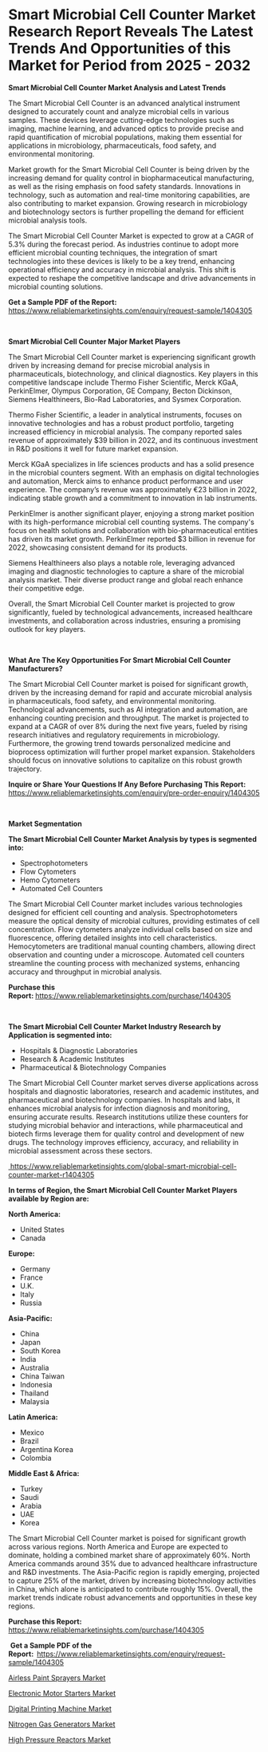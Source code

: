 <p><h1>Smart Microbial Cell Counter Market Research Report Reveals The Latest Trends And Opportunities of this Market for Period from 2025 - 2032</h1></p><p><strong>Smart Microbial Cell Counter Market Analysis and Latest Trends</strong></p>
<p><p>The Smart Microbial Cell Counter is an advanced analytical instrument designed to accurately count and analyze microbial cells in various samples. These devices leverage cutting-edge technologies such as imaging, machine learning, and advanced optics to provide precise and rapid quantification of microbial populations, making them essential for applications in microbiology, pharmaceuticals, food safety, and environmental monitoring.</p><p>Market growth for the Smart Microbial Cell Counter is being driven by the increasing demand for quality control in biopharmaceutical manufacturing, as well as the rising emphasis on food safety standards. Innovations in technology, such as automation and real-time monitoring capabilities, are also contributing to market expansion. Growing research in microbiology and biotechnology sectors is further propelling the demand for efficient microbial analysis tools.</p><p>The Smart Microbial Cell Counter Market is expected to grow at a CAGR of 5.3% during the forecast period. As industries continue to adopt more efficient microbial counting techniques, the integration of smart technologies into these devices is likely to be a key trend, enhancing operational efficiency and accuracy in microbial analysis. This shift is expected to reshape the competitive landscape and drive advancements in microbial counting solutions.</p></p>
<p><strong>Get a Sample PDF of the Report:&nbsp;</strong> <a href="https://www.reliablemarketinsights.com/enquiry/request-sample/1404305?utm_campaign=3369&utm_medium=2&utm_source=Github&utm_content=ia&utm_term=28032025&utm_id=smart-microbial-cell-counter">https://www.reliablemarketinsights.com/enquiry/request-sample/1404305</a></p>
<p>&nbsp;</p>
<p><strong>Smart Microbial Cell Counter Major Market Players</strong></p>
<p><p>The Smart Microbial Cell Counter market is experiencing significant growth driven by increasing demand for precise microbial analysis in pharmaceuticals, biotechnology, and clinical diagnostics. Key players in this competitive landscape include Thermo Fisher Scientific, Merck KGaA, PerkinElmer, Olympus Corporation, GE Company, Becton Dickinson, Siemens Healthineers, Bio-Rad Laboratories, and Sysmex Corporation.</p><p>Thermo Fisher Scientific, a leader in analytical instruments, focuses on innovative technologies and has a robust product portfolio, targeting increased efficiency in microbial analysis. The company reported sales revenue of approximately $39 billion in 2022, and its continuous investment in R&D positions it well for future market expansion.</p><p>Merck KGaA specializes in life sciences products and has a solid presence in the microbial counters segment. With an emphasis on digital technologies and automation, Merck aims to enhance product performance and user experience. The company’s revenue was approximately €23 billion in 2022, indicating stable growth and a commitment to innovation in lab instruments.</p><p>PerkinElmer is another significant player, enjoying a strong market position with its high-performance microbial cell counting systems. The company's focus on health solutions and collaboration with bio-pharmaceutical entities has driven its market growth. PerkinElmer reported $3 billion in revenue for 2022, showcasing consistent demand for its products.</p><p>Siemens Healthineers also plays a notable role, leveraging advanced imaging and diagnostic technologies to capture a share of the microbial analysis market. Their diverse product range and global reach enhance their competitive edge.</p><p>Overall, the Smart Microbial Cell Counter market is projected to grow significantly, fueled by technological advancements, increased healthcare investments, and collaboration across industries, ensuring a promising outlook for key players.</p></p>
<p>&nbsp;</p>
<p><strong>What Are The Key Opportunities For Smart Microbial Cell Counter Manufacturers?</strong></p>
<p><p>The Smart Microbial Cell Counter market is poised for significant growth, driven by the increasing demand for rapid and accurate microbial analysis in pharmaceuticals, food safety, and environmental monitoring. Technological advancements, such as AI integration and automation, are enhancing counting precision and throughput. The market is projected to expand at a CAGR of over 8% during the next five years, fueled by rising research initiatives and regulatory requirements in microbiology. Furthermore, the growing trend towards personalized medicine and bioprocess optimization will further propel market expansion. Stakeholders should focus on innovative solutions to capitalize on this robust growth trajectory.</p></p>
<p><strong>Inquire or Share Your Questions If Any Before Purchasing This Report:</strong> <a href="https://www.reliablemarketinsights.com/enquiry/pre-order-enquiry/1404305?utm_campaign=3369&utm_medium=2&utm_source=Github&utm_content=ia&utm_term=28032025&utm_id=smart-microbial-cell-counter">https://www.reliablemarketinsights.com/enquiry/pre-order-enquiry/1404305</a></p>
<p>&nbsp;</p>
<p><strong>Market Segmentation</strong></p>
<p><strong>The Smart Microbial Cell Counter Market Analysis by types is segmented into:</strong></p>
<p><ul><li>Spectrophotometers</li><li>Flow Cytometers</li><li>Hemo Cytometers</li><li>Automated Cell Counters</li></ul></p>
<p><p>The Smart Microbial Cell Counter market includes various technologies designed for efficient cell counting and analysis. Spectrophotometers measure the optical density of microbial cultures, providing estimates of cell concentration. Flow cytometers analyze individual cells based on size and fluorescence, offering detailed insights into cell characteristics. Hemocytometers are traditional manual counting chambers, allowing direct observation and counting under a microscope. Automated cell counters streamline the counting process with mechanized systems, enhancing accuracy and throughput in microbial analysis.</p></p>
<p><strong>Purchase this Report:&nbsp;</strong><a href="https://www.reliablemarketinsights.com/purchase/1404305?utm_campaign=3369&utm_medium=2&utm_source=Github&utm_content=ia&utm_term=28032025&utm_id=smart-microbial-cell-counter">https://www.reliablemarketinsights.com/purchase/1404305</a></p>
<p>&nbsp;</p>
<p><strong>The Smart Microbial Cell Counter Market Industry Research by Application is segmented into:</strong></p>
<p><ul><li>Hospitals & Diagnostic Laboratories</li><li>Research & Academic Institutes</li><li>Pharmaceutical & Biotechnology Companies</li></ul></p>
<p><p>The Smart Microbial Cell Counter market serves diverse applications across hospitals and diagnostic laboratories, research and academic institutes, and pharmaceutical and biotechnology companies. In hospitals and labs, it enhances microbial analysis for infection diagnosis and monitoring, ensuring accurate results. Research institutions utilize these counters for studying microbial behavior and interactions, while pharmaceutical and biotech firms leverage them for quality control and development of new drugs. The technology improves efficiency, accuracy, and reliability in microbial assessment across these sectors.</p></p>
<p><a href="https://www.reliablemarketinsights.com/global-smart-microbial-cell-counter-market-r1404305?utm_campaign=3369&utm_medium=2&utm_source=Github&utm_content=ia&utm_term=28032025&utm_id=smart-microbial-cell-counter">&nbsp;https://www.reliablemarketinsights.com/global-smart-microbial-cell-counter-market-r1404305</a></p>
<p><strong>In terms of Region, the Smart Microbial Cell Counter Market Players available by Region are:</strong></p>
<p>
    <p> <strong> North America: </strong>
        <ul>
            <li>United States</li>
            <li>Canada</li>
        </ul>
        </p> 
    <p> <strong> Europe: </strong>
        <ul>
            <li>Germany</li>
            <li>France</li>
            <li>U.K.</li>
            <li>Italy</li>
            <li>Russia</li>
        </ul>
        </p> 
    <p> <strong> Asia-Pacific: </strong>
        <ul>
            <li>China</li>
            <li>Japan</li>
            <li>South Korea</li>
            <li>India</li>
            <li>Australia</li>
            <li>China Taiwan</li>
            <li>Indonesia</li>
            <li>Thailand</li>
            <li>Malaysia</li>
        </ul>
        </p> 
    <p> <strong> Latin America: </strong>
        <ul>
            <li>Mexico</li>
            <li>Brazil</li>
            <li>Argentina Korea</li>
            <li>Colombia</li>
        </ul>
        </p> 
    <p> <strong> Middle East & Africa: </strong>
        <ul>
            <li>Turkey</li>
            <li>Saudi</li>
            <li>Arabia</li>
            <li>UAE</li>
            <li>Korea</li>
        </ul>
    </p>
    </p>
<p><p>The Smart Microbial Cell Counter market is poised for significant growth across various regions. North America and Europe are expected to dominate, holding a combined market share of approximately 60%. North America commands around 35% due to advanced healthcare infrastructure and R&D investments. The Asia-Pacific region is rapidly emerging, projected to capture 25% of the market, driven by increasing biotechnology activities in China, which alone is anticipated to contribute roughly 15%. Overall, the market trends indicate robust advancements and opportunities in these key regions.</p></p>
<p><strong>Purchase this Report: </strong><a href="https://www.reliablemarketinsights.com/purchase/1404305?utm_campaign=3369&utm_medium=2&utm_source=Github&utm_content=ia&utm_term=28032025&utm_id=smart-microbial-cell-counter">https://www.reliablemarketinsights.com/purchase/1404305</a></p>
<p>&nbsp;<strong>Get a Sample PDF of the Report:&nbsp;&nbsp;</strong><a href="https://www.reliablemarketinsights.com/enquiry/request-sample/1404305?utm_campaign=3369&utm_medium=2&utm_source=Github&utm_content=ia&utm_term=28032025&utm_id=smart-microbial-cell-counter">https://www.reliablemarketinsights.com/enquiry/request-sample/1404305</a></p>
<p><strong></strong></p>
<p><p><a href="https://www.linkedin.com/pulse/projected-growth-airless-paint-sprayers-market-from-2025-gwp2c?utm_campaign=3369&utm_medium=2&utm_source=Github&utm_content=ia&utm_term=28032025&utm_id=smart-microbial-cell-counter">Airless Paint Sprayers Market</a></p><p><a href="https://www.linkedin.com/pulse/electronic-motor-starters-market-size-industry-outlook-bsyzc?utm_campaign=3369&utm_medium=2&utm_source=Github&utm_content=ia&utm_term=28032025&utm_id=smart-microbial-cell-counter">Electronic Motor Starters Market</a></p><p><a href="https://www.linkedin.com/pulse/digital-printing-machine-market-revenue-projections-projected-v48oc?utm_campaign=3369&utm_medium=2&utm_source=Github&utm_content=ia&utm_term=28032025&utm_id=smart-microbial-cell-counter">Digital Printing Machine Market</a></p><p><a href="https://www.linkedin.com/pulse/nitrogen-gas-generators-market-trends-insights-type-application-seevc?utm_campaign=3369&utm_medium=2&utm_source=Github&utm_content=ia&utm_term=28032025&utm_id=smart-microbial-cell-counter">Nitrogen Gas Generators Market</a></p><p><a href="https://www.linkedin.com/pulse/high-pressure-reactors-market-report-competitive-insights-ryddc?utm_campaign=3369&utm_medium=2&utm_source=Github&utm_content=ia&utm_term=28032025&utm_id=smart-microbial-cell-counter">High Pressure Reactors Market</a></p></p>